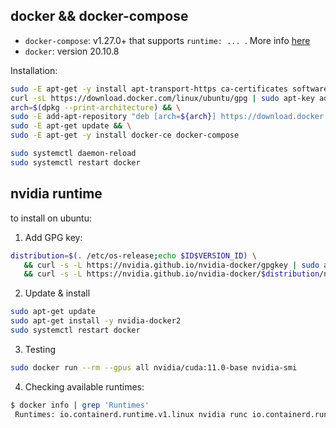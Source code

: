 ## docker && docker-compose

- `docker-compose`: v1.27.0+ that supports `runtime: ... `. More info [here](https://docs.docker.com/compose/gpu-support/#use-of-service-runtime-property-from-compose-v23-format-legacy)
- `docker`: version 20.10.8

Installation:

```bash
sudo -E apt-get -y install apt-transport-https ca-certificates software-properties-common && \
curl -sL https://download.docker.com/linux/ubuntu/gpg | sudo apt-key add - && \
arch=$(dpkg --print-architecture) && \
sudo -E add-apt-repository "deb [arch=${arch}] https://download.docker.com/linux/ubuntu $(lsb_release -cs) stable" && \
sudo -E apt-get update && \
sudo -E apt-get -y install docker-ce docker-compose
```

```bash
sudo systemctl daemon-reload
sudo systemctl restart docker
```

## nvidia runtime

to install on ubuntu:

1. Add GPG key:

```bash
distribution=$(. /etc/os-release;echo $ID$VERSION_ID) \
   && curl -s -L https://nvidia.github.io/nvidia-docker/gpgkey | sudo apt-key add - \
   && curl -s -L https://nvidia.github.io/nvidia-docker/$distribution/nvidia-docker.list | sudo tee /etc/apt/sources.list.d/nvidia-docker.list
```

2. Update & install

```bash
sudo apt-get update
sudo apt-get install -y nvidia-docker2
sudo systemctl restart docker
```

3. Testing

```bash
sudo docker run --rm --gpus all nvidia/cuda:11.0-base nvidia-smi
```

4. Checking available runtimes:

```bash
$ docker info | grep 'Runtimes'
 Runtimes: io.containerd.runtime.v1.linux nvidia runc io.containerd.runc.v2
```